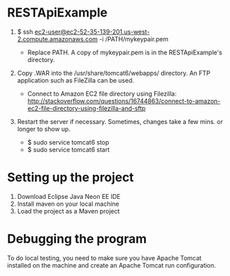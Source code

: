 # RESTApiExample


1. $ ssh ec2-user@ec2-52-35-139-201.us-west-2.compute.amazonaws.com -i /PATH/mykeypair.pem
	- Replace PATH. A copy of mykeypair.pem is in the RESTApiExample's directory.

2. Copy .WAR into the /usr/share/tomcat6/webapps/ directory. An FTP application such as FileZilla can be used. 
	- Connect to Amazon EC2 file directory using Filezilla: http://stackoverflow.com/questions/16744863/connect-to-amazon-ec2-file-directory-using-filezilla-and-sftp

3. Restart the server if necessary. Sometimes, changes take a few mins. or longer to show up.
	- $ sudo service tomcat6 stop
	- $ sudo service tomcat6 start


# Setting up the project

1. Download Eclipse Java Neon EE IDE
2. Install maven on your local machine
2. Load the project as a Maven project

# Debugging the program

To do local testing, you need to make sure you have Apache Tomcat installed on the machine and create an Apache Tomcat run configuration. 
